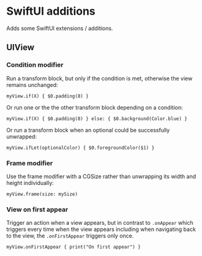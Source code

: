 # SwiftUI additions

Adds some SwiftUI extensions / additions.

## UIView

### Condition modifier

Run a transform block, but only if the condition is met, otherwise the view remains unchanged:

```
myView.if(X) { $0.padding(8) }
```

Or run one or the the other transform block depending on a condition:

```
myView.if(X) { $0.padding(8) } else: { $0.background(Color.blue) }
```

Or run a transform block when an optional could be successfully unwrapped:

```
myView.ifLet(optionalColor) { $0.foregroundColor($1) }
```

### Frame modifier

Use the frame modifier with a CGSize rather than unwrapping its width and height individually:

```
myView.frame(size: mySize)
```

### View on first appear

Trigger an action when a view appears, but in contrast to `.onAppear` which triggers every time when the view appears including when navigating back to the view, the `.onFirstAppear` triggers only once.

```
myView.onFirstAppear { print("On first appear") }
```
